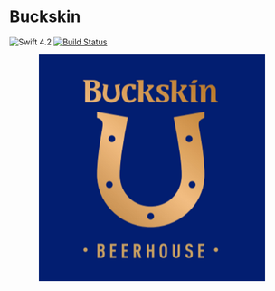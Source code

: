 # Buckskin

![Swift 4.2](https://img.shields.io/badge/Swift-4.2-orange.svg)
[![Build Status](https://travis-ci.com/gannasong/Buckskin.svg?branch=master)](https://travis-ci.com/gannasong/Buckskin)

<p align="center"> 
<img src="images/buckskin.png" width="400" height="400" />
</p>

